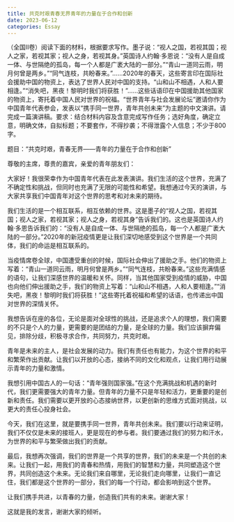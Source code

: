 ```yaml
---
title: 共克时艰青春无界青年的力量在于合作和创新
date: 2023-06-12
categories: Essay
---
```




（全国Ⅱ卷）阅读下面的材料，根据要求写作。墨子说：“视人之国，若视其国；视人之家，若视其家；视人之身，若视其身。”英国诗人约翰·多恩说：“没有人是自成一体、与世隔绝的孤岛，每一个人都是广袤大陆的一部分。”“青山一道同云雨，明月何曾是两乡。”“同气连枝，共盼春来。”……2020年的春天，这些寄言印在国际社会援助中国的物资上，表达了世界人民对中国的支持。“山和山不相遇，人和人要相逢。”“消失吧，黑夜！黎明时我们将获胜！”……这些话语印在中国援助其他国家的物资上，寄托着中国人民对世界的祝福。“世界青年与社会发展论坛”邀请你作为中国青年代表参会，发表以“携手同一世界，青年共创未来”为主题的中文演讲。请完成一篇演讲稿。要求：结合材料内容及含意完成写作任务；选好角度，确定立意，明确文体，自拟标题；不要套作，不得抄袭；不得泄露个人信息；不少于800字。

题目：“共克时艰，青春无界——青年的力量在于合作和创新”

尊敬的主席，尊贵的嘉宾，亲爱的青年朋友们：

大家好！我很荣幸作为中国青年代表在此发表演讲。我们生活的这个世界，充满了不确定性和挑战，但同时也充满了无限的可能性和希望。我想通过今天的演讲，与大家共享我们中国青年对这个世界的思考和对未来的期待。

我们生活的是一个相互联系，相互依赖的世界。这是墨子的“视人之国，若视其国；视人之家，若视其家；视人之身，若视其身”告诉我们的。这也是英国诗人约翰·多恩告诉我们的：“没有人是自成一体、与世隔绝的孤岛，每一个人都是广袤大陆的一部分。”2020年的新冠疫情更是让我们深切地感受到这个世界是一个共同体，我们的命运是相互联系的。

当疫情席卷全球，中国遭受重创的时候，国际社会伸出了援助之手。他们的物资上写着：“青山一道同云雨，明月何曾是两乡。”“同气连枝，共盼春来。”这些充满情感的语句，让我们深感世界的温暖和关怀。同样，当其他国家受到疫情的威胁，中国也向他们伸出援助之手，我们的物资上写着：“山和山不相遇，人和人要相逢。”“消失吧，黑夜！黎明时我们将获胜！”这些寄托着祝福和希望的话语，也传递出中国对世界的深情关怀。

我想告诉在座的各位，无论是面对全球性的挑战，还是追求个人的理想，我们需要的不只是个人的力量，更需要的是团结的力量，是全球的力量。我们应该摒弃偏见，排除分歧，积极寻求合作，共同努力，共克时艰。

青年是未来的主人，是社会发展的动力。我们有责任也有能力，为这个世界的和平和繁荣作出贡献。让我们以开放的心态，接纳不同的文化和观点，让我们用行动展示青年的力量和激情。

我想引用中国古人的一句话：“青年强则国家强。”在这个充满挑战和机遇的新时代，我们更需要强大的青年力量。但青年的力量不只是年轻和活力，更重要的是创新和责任。我们需要以更开放的心态接纳世界，以更创新的思维方式面对挑战，以更大的责任心投身社会。

今天，我们在这里，就是要携手同一世界，青年共创未来。我们要以行动来证明，我们不仅仅是未来的接班人，更是现在的参与者。我们要通过我们的努力和汗水，为世界的和平与繁荣做出我们的贡献。

最后，我想再次强调，我们的世界是一个共享的世界，我们的未来是一个共创的未来。让我们一起，用我们的青春和热情，用我们的智慧和力量，共同塑造这个世界，共同创造这个未来。无论我们来自哪里，无论我们走向哪里，让我们一直记住，我们都是这个世界的一部分，我们的每一个行动，都会影响到这个世界。

让我们携手共进，以青春的力量，创造我们共有的未来。谢谢大家！

这就是我的发言，谢谢大家的倾听。